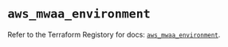 # `aws_mwaa_environment`

Refer to the Terraform Registory for docs: [`aws_mwaa_environment`](https://registry.terraform.io/providers/hashicorp/aws/3.76.1/docs/resources/mwaa_environment).
